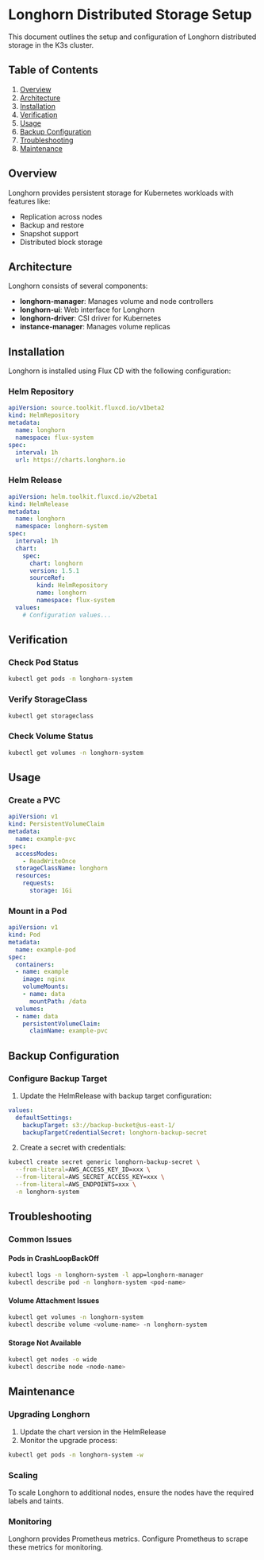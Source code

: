 # Longhorn Distributed Storage Setup

This document outlines the setup and configuration of Longhorn distributed storage in the K3s cluster.

## Table of Contents
1. [Overview](#overview)
2. [Architecture](#architecture)
3. [Installation](#installation)
4. [Verification](#verification)
5. [Usage](#usage)
6. [Backup Configuration](#backup-configuration)
7. [Troubleshooting](#troubleshooting)
8. [Maintenance](#maintenance)

## Overview

Longhorn provides persistent storage for Kubernetes workloads with features like:
- Replication across nodes
- Backup and restore
- Snapshot support
- Distributed block storage

## Architecture

Longhorn consists of several components:
- **longhorn-manager**: Manages volume and node controllers
- **longhorn-ui**: Web interface for Longhorn
- **longhorn-driver**: CSI driver for Kubernetes
- **instance-manager**: Manages volume replicas

## Installation

Longhorn is installed using Flux CD with the following configuration:

### Helm Repository
```yaml
apiVersion: source.toolkit.fluxcd.io/v1beta2
kind: HelmRepository
metadata:
  name: longhorn
  namespace: flux-system
spec:
  interval: 1h
  url: https://charts.longhorn.io
```

### Helm Release
```yaml
apiVersion: helm.toolkit.fluxcd.io/v2beta1
kind: HelmRelease
metadata:
  name: longhorn
  namespace: longhorn-system
spec:
  interval: 1h
  chart:
    spec:
      chart: longhorn
      version: 1.5.1
      sourceRef:
        kind: HelmRepository
        name: longhorn
        namespace: flux-system
  values:
    # Configuration values...
```

## Verification

### Check Pod Status
```bash
kubectl get pods -n longhorn-system
```

### Verify StorageClass
```bash
kubectl get storageclass
```

### Check Volume Status
```bash
kubectl get volumes -n longhorn-system
```

## Usage

### Create a PVC
```yaml
apiVersion: v1
kind: PersistentVolumeClaim
metadata:
  name: example-pvc
spec:
  accessModes:
    - ReadWriteOnce
  storageClassName: longhorn
  resources:
    requests:
      storage: 1Gi
```

### Mount in a Pod
```yaml
apiVersion: v1
kind: Pod
metadata:
  name: example-pod
spec:
  containers:
  - name: example
    image: nginx
    volumeMounts:
    - name: data
      mountPath: /data
  volumes:
  - name: data
    persistentVolumeClaim:
      claimName: example-pvc
```

## Backup Configuration

### Configure Backup Target
1. Update the HelmRelease with backup target configuration:

```yaml
values:
  defaultSettings:
    backupTarget: s3://backup-bucket@us-east-1/
    backupTargetCredentialSecret: longhorn-backup-secret
```

2. Create a secret with credentials:

```bash
kubectl create secret generic longhorn-backup-secret \
  --from-literal=AWS_ACCESS_KEY_ID=xxx \
  --from-literal=AWS_SECRET_ACCESS_KEY=xxx \
  --from-literal=AWS_ENDPOINTS=xxx \
  -n longhorn-system
```

## Troubleshooting

### Common Issues

#### Pods in CrashLoopBackOff
```bash
kubectl logs -n longhorn-system -l app=longhorn-manager
kubectl describe pod -n longhorn-system <pod-name>
```

#### Volume Attachment Issues
```bash
kubectl get volumes -n longhorn-system
kubectl describe volume <volume-name> -n longhorn-system
```

#### Storage Not Available
```bash
kubectl get nodes -o wide
kubectl describe node <node-name>
```

## Maintenance

### Upgrading Longhorn
1. Update the chart version in the HelmRelease
2. Monitor the upgrade process:

```bash
kubectl get pods -n longhorn-system -w
```

### Scaling
To scale Longhorn to additional nodes, ensure the nodes have the required labels and taints.

### Monitoring
Longhorn provides Prometheus metrics. Configure Prometheus to scrape these metrics for monitoring.
